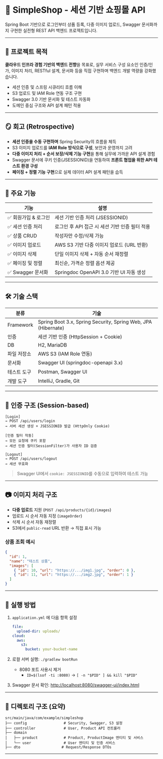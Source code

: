 # 🛒 SimpleShop - 세션 기반 쇼핑몰 API

Spring Boot 기반으로 로그인부터 상품 등록, 다중 이미지 업로드, Swagger 문서화까지 구현한 실전형 REST API 백엔드 프로젝트입니다.

---

## 🎯 프로젝트 목적

**클라우드 인프라 경험 기반의 백엔드 전향**을 목표로, 실무 서비스 구성 요소인 인증/인가, 이미지 처리, RESTful 설계, 문서화 등을 직접 구현하며 백엔드 개발 역량을 강화했습니다.

- 세션 인증 및 스프링 시큐리티 흐름 이해
- S3 업로드 및 IAM Role 연동 구조 구현
- Swagger 3.0 기반 문서화 및 테스트 자동화
- 도메인 중심 구조와 API 설계 패턴 적용

---

## 🪞 회고 (Retrospective)

- **세션 인증을 수동 구현하며** Spring Security의 흐름을 체득
- S3 이미지 업로드를 **IAM Role 방식으로 구성**, 보안과 운영까지 고려
- **다중 이미지 처리 + 순서 보장/삭제 기능 구현**을 통해 실무에 가까운 API 설계 경험
- Swagger 문서에 쿠키 인증(JSESSIONID)을 연동하여 **프론트 협업을 위한 API 테스트 환경 구성**
- **페이징 + 정렬 기능 구현**으로 실제 데이터 API 설계 패턴을 습득

---

## 📌 주요 기능

| 기능 | 설명 |
|------|------|
| ✅ 회원가입 & 로그인 | 세션 기반 인증 처리 (JSESSIONID) |
| ✅ 세션 인증 처리 | 로그인 후 API 접근 시 세션 기반 인증 필터 적용 |
| ✅ 상품 CRUD | 작성자만 수정/삭제 가능 |
| ✅ 이미지 업로드 | AWS S3 기반 다중 이미지 업로드 (URL 반환) |
| ✅ 이미지 삭제 | 단일 이미지 삭제 + 자동 순서 재정렬 |
| ✅ 페이징 및 정렬 | 최신순, 가격순 정렬 옵션 제공 |
| ✅ Swagger 문서화 | Springdoc OpenAPI 3.0 기반 UI 자동 생성 |

---

## 🛠️ 기술 스택

| 분류 | 기술 |
|------|------|
| Framework | Spring Boot 3.x, Spring Security, Spring Web, JPA (Hibernate) |
| 인증 | 세션 기반 인증 (HttpSession + Cookie) |
| DB | H2, MariaDB |
| 파일 저장소 | AWS S3 (IAM Role 연동) |
| 문서화 | Swagger UI (springdoc-openapi 3.x) |
| 테스트 도구 | Postman, Swagger UI |
| 개발 도구 | IntelliJ, Gradle, Git |

---

## 🔐 인증 구조 (Session-based)

```text
[Login]
→ POST /api/users/login
→ 서버 세션 생성 + JSESSIONID 발급 (HttpOnly Cookie)

[인증 필터 작동]
→ 모든 요청에 쿠키 포함
→ 세션 인증 필터(SessionFilter)가 사용자 ID 검증

[Logout]
→ POST /api/users/logout
→ 세션 무효화
````

> Swagger UI에서 `cookie: JSESSIONID`를 수동으로 입력하여 테스트 가능

---

## 📷 이미지 처리 구조

* **다중 업로드** 지원 (`POST /api/products/{id}/images`)
* 업로드 시 순서 자동 지정 (`imageOrder`)
* 삭제 시 순서 자동 재정렬
* S3에서 `public-read` URL 반환 → 직접 표시 가능

### 상품 조회 예시

```json
{
  "id": 1,
  "name": "테스트 상품",
  "images": [
    { "id": 10, "url": "https://.../img1.jpg", "order": 0 },
    { "id": 11, "url": "https://.../img2.jpg", "order": 1 }
  ]
}
```

---

## 🧪 실행 방법

1. `application.yml` 에 다음 항목 설정

   ```yaml
   file:
     upload-dir: uploads/
   cloud:
     aws:
       s3:
         bucket: your-bucket-name
   ```
2. 로컬 서버 실행: `./gradlew bootRun`
   - 8080 포트 사용시 제거
     - `ID=$(lsof -ti :8080)` -> `[ -n "$PID" ] && kill "$PID"`
3. Swagger 문서 확인: [http://localhost:8080/swagger-ui/index.html](http://localhost:8080/swagger-ui/index.html)
---

## 📂 디렉토리 구조 (요약)

```
src/main/java/com/example/simpleshop
├── config                 # Security, Swagger, S3 설정
├── controller             # User, Product API 컨트롤러
├── domain
│   ├── product            # Product, ProductImage 엔티티 및 서비스
│   └── user               # User 엔티티 및 인증 서비스
├── dto                   # Request/Response DTOs
```

---




